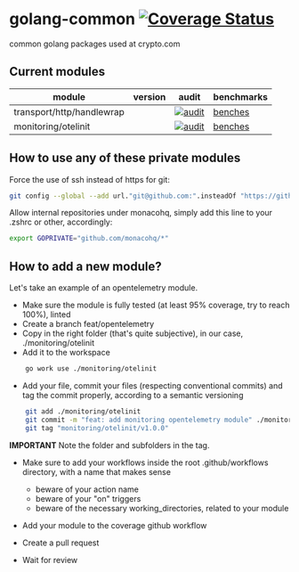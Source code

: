 # golang-common [![Coverage Status](https://coveralls.io/repos/github/monacohq/golang-common/badge.svg?t=cPxXZ8)](https://coveralls.io/github/monacohq/golang-common)

common golang packages used at crypto.com

## Current modules

| module                      | version | audit | benchmarks |
|---|---|---|---|
| transport/http/handlewrap   | | [![audit](https://github.com/monacohq/golang-common/actions/workflows/transport_http_handlewrap.audit.yml/badge.svg)](https://github.com/monacohq/golang-common/actions/workflows/transport_http_handlewrap.audit.yml) | [benches](https://turbo-winner-7f9425af.pages.github.io/transport/http/handlerwrap/) |
| monitoring/otelinit         | | [![audit](https://github.com/monacohq/golang-common/actions/workflows/monitoring_otelinit.audit.yml/badge.svg)](https://github.com/monacohq/golang-common/actions/workflows/monitoring_otelinit.audit.yml) | [benches](https://turbo-winner-7f9425af.pages.github.io/monitoring/otelinit) |

## How to use any of these private modules

Force the use of ssh instead of https for git:

```bash
git config --global --add url."git@github.com:".insteadOf "https://github.com/"
```

Allow internal repositories under monacohq, simply add this line to your .zshrc or other, accordingly:

```bash
export GOPRIVATE="github.com/monacohq/*"
```

## How to add a new module?

Let's take an example of an opentelemetry module.

- Make sure the module is fully tested (at least 95% coverage, try to reach 100%), linted
- Create a branch feat/opentelemetry
- Copy in the right folder (that's quite subjective), in our case, ./monitoring/otelinit
- Add it to the workspace

```bash
    go work use ./monitoring/otelinit
```

- Add your file, commit your files (respecting conventional commits) and tag the commit properly, according to a semantic versioning

```bash
    git add ./monitoring/otelinit
    git commit -m "feat: add monitoring opentelemetry module" ./monitoring/otelinit
    git tag "monitoring/otelinit/v1.0.0"
```

**IMPORTANT** Note the folder and subfolders in the tag.

- Make sure to add your workflows inside the root .github/workflows directory, with a name that makes sense
  - beware of your action name
  - beware of your "on" triggers
  - beware of the necessary working_directories, related to your module

- Add your module to the coverage github workflow

- Create a pull request
- Wait for review
